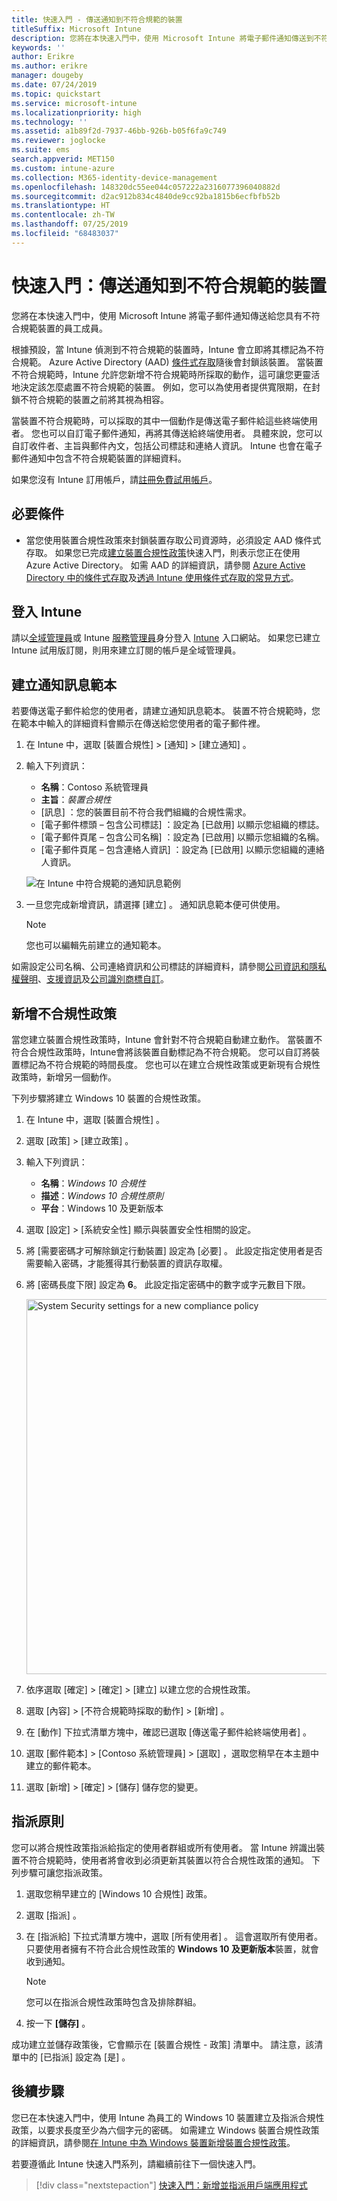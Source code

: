```yaml
---
title: 快速入門 - 傳送通知到不符合規範的裝置
titleSuffix: Microsoft Intune
description: 您將在本快速入門中，使用 Microsoft Intune 將電子郵件通知傳送到不符合規範的裝置。
keywords: ''
author: Erikre
ms.author: erikre
manager: dougeby
ms.date: 07/24/2019
ms.topic: quickstart
ms.service: microsoft-intune
ms.localizationpriority: high
ms.technology: ''
ms.assetid: a1b89f2d-7937-46bb-926b-b05f6fa9c749
ms.reviewer: joglocke
ms.suite: ems
search.appverid: MET150
ms.custom: intune-azure
ms.collection: M365-identity-device-management
ms.openlocfilehash: 148320dc55ee044c057222a2316077396040882d
ms.sourcegitcommit: d2ac912b834c4840de9cc92ba1815b6ecfbfb52b
ms.translationtype: HT
ms.contentlocale: zh-TW
ms.lasthandoff: 07/25/2019
ms.locfileid: "68483037"
---
```

# <a name="quickstart-send-notifications-to-noncompliant-devices"></a>快速入門：傳送通知到不符合規範的裝置

您將在本快速入門中，使用 Microsoft Intune 將電子郵件通知傳送給您具有不符合規範裝置的員工成員。

根據預設，當 Intune 偵測到不符合規範的裝置時，Intune 會立即將其標記為不符合規範。 Azure Active Directory (AAD) [條件式存取](https://docs.microsoft.com/azure/active-directory/active-directory-conditional-access-azure-portal)隨後會封鎖該裝置。 當裝置不符合規範時，Intune 允許您新增不符合規範時所採取的動作，這可讓您更靈活地決定該怎麼處置不符合規範的裝置。 例如，您可以為使用者提供寬限期，在封鎖不符合規範的裝置之前將其視為相容。

當裝置不符合規範時，可以採取的其中一個動作是傳送電子郵件給這些終端使用者。 您也可以自訂電子郵件通知，再將其傳送給終端使用者。 具體來說，您可以自訂收件者、主旨與郵件內文，包括公司標誌和連絡人資訊。 Intune 也會在電子郵件通知中包含不符合規範裝置的詳細資料。

如果您沒有 Intune 訂用帳戶，請[註冊免費試用帳戶](free-trial-sign-up.md)。

## <a name="prerequisites"></a>必要條件
- 當您使用裝置合規性政策來封鎖裝置存取公司資源時，必須設定 AAD 條件式存取。 如果您已完成[建立裝置合規性政策](quickstart-set-password-length-android.md)快速入門，則表示您正在使用 Azure Active Directory。 如需 AAD 的詳細資訊，請參閱 [Azure Active Directory 中的條件式存取](https://docs.microsoft.com/azure/active-directory/active-directory-conditional-access-azure-portal)及[透過 Intune 使用條件式存取的常見方式](conditional-access-intune-common-ways-use.md)。

## <a name="sign-in-to-intune"></a>登入 Intune

請以[全域管理員](users-add.md#types-of-administrators)或 Intune [服務管理員](users-add.md#types-of-administrators)身分登入 [Intune](https://aka.ms/intuneportal) 入口網站。 如果您已建立 Intune 試用版訂閱，則用來建立訂閱的帳戶是全域管理員。

## <a name="create-a-notification-message-template"></a>建立通知訊息範本

若要傳送電子郵件給您的使用者，請建立通知訊息範本。 裝置不符合規範時，您在範本中輸入的詳細資料會顯示在傳送給您使用者的電子郵件裡。

1. 在 Intune 中，選取 [裝置合規性]   > [通知]   > [建立通知]  。 
2. 輸入下列資訊：

   - **名稱**：Contoso 系統管理員 
   - **主旨**：*裝置合規性*
   - [訊息]  ：您的裝置目前不符合我們組織的合規性需求。 
   - [電子郵件標頭 – 包含公司標誌]  ：設定為 [已啟用]  以顯示您組織的標誌。
   - [電子郵件頁尾 – 包含公司名稱]  ：設定為 [已啟用]  以顯示您組織的名稱。
   - [電子郵件頁尾 – 包含連絡人資訊]  ：設定為 [已啟用]  以顯示您組織的連絡人資訊。

   ![在 Intune 中符合規範的通知訊息範例](./media/quickstart-send-notification-01.png)

3. 一旦您完成新增資訊，請選擇 [建立]  。 通知訊息範本便可供使用。

    > [!NOTE]
    > 您也可以編輯先前建立的通知範本。

如需設定公司名稱、公司連絡資訊和公司標誌的詳細資料，請參閱[公司資訊和隱私權聲明](company-portal-app.md#company-information-and-privacy-statement)、[支援資訊](company-portal-app.md#support-information)及[公司識別商標自訂](company-portal-app.md#company-identity-branding-customization)。 

## <a name="add-a-noncompliance-policy"></a>新增不合規性政策

當您建立裝置合規性政策時，Intune 會針對不符合規範自動建立動作。 當裝置不符合合規性政策時，Intune會將該裝置自動標記為不符合規範。 您可以自訂將裝置標記為不符合規範的時間長度。 您也可以在建立合規性政策或更新現有合規性政策時，新增另一個動作。 

下列步驟將建立 Windows 10 裝置的合規性政策。

1. 在 Intune 中，選取 [裝置合規性]  。
2. 選取 [政策]   > [建立政策]  。
3. 輸入下列資訊：

   - **名稱**：*Windows 10 合規性*
   - **描述**：*Windows 10 合規性原則*
   - **平台**：Windows 10 及更新版本

4. 選取 [設定]   > [系統安全性]  顯示與裝置安全性相關的設定。
5. 將 [需要密碼才可解除鎖定行動裝置]  設定為 [必要]  。 此設定指定使用者是否需要輸入密碼，才能獲得其行動裝置的資訊存取權。 
6. 將 [密碼長度下限]  設定為 **6**。 此設定指定密碼中的數字或字元數目下限。

    <img alt="System Security settings for a new compliance policy" src="./media/quickstart-send-notification-02.png" width="600">

7. 依序選取 [確定]   > [確定]   > [建立]  以建立您的合規性政策。
8. 選取 [內容]   > [不符合規範時採取的動作]   > [新增]  。
9. 在 [動作]  下拉式清單方塊中，確認已選取 [傳送電子郵件給終端使用者]  。
10. 選取 [郵件範本]   > [Contoso 系統管理員]   > [選取]  ，選取您稍早在本主題中建立的郵件範本。
11. 選取 [新增]   > [確定]   > [儲存]  儲存您的變更。

## <a name="assign-the-policy"></a>指派原則

您可以將合規性政策指派給指定的使用者群組或所有使用者。 當 Intune 辨識出裝置不符合規範時，使用者將會收到必須更新其裝置以符合合規性政策的通知。 下列步驟可讓您指派政策。

1. 選取您稍早建立的 [Windows 10 合規性]  政策。
2. 選取 [指派]  。
3. 在 [指派給]  下拉式清單方塊中，選取 [所有使用者]  。 這會選取所有使用者。 只要使用者擁有不符合此合規性政策的 **Windows 10 及更新版本**裝置，就會收到通知。

    > [!NOTE]
    > 您可以在指派合規性政策時包含及排除群組。

4. 按一下 **[儲存]** 。

成功建立並儲存政策後，它會顯示在 [裝置合規性 - 政策]  清單中。 請注意，該清單中的 [已指派]  設定為 [是]  。

## <a name="next-steps"></a>後續步驟

您已在本快速入門中，使用 Intune 為員工的 Windows 10 裝置建立及指派合規性政策，以要求長度至少為六個字元的密碼。 如需建立 Windows 裝置合規性政策的詳細資訊，請參閱[在 Intune 中為 Windows 裝置新增裝置合規性政策](compliance-policy-create-windows.md)。

若要遵循此 Intune 快速入門系列，請繼續前往下一個快速入門。

> [!div class="nextstepaction"]
> [快速入門：新增並指派用戶端應用程式](quickstart-add-assign-app.md)
